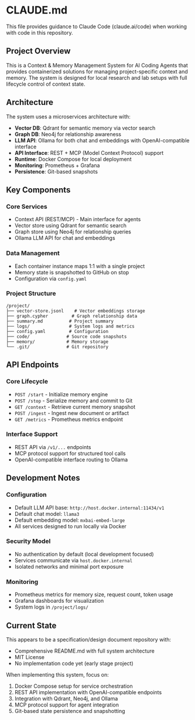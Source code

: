 # CLAUDE.md

This file provides guidance to Claude Code (claude.ai/code) when working with code in this repository.

## Project Overview

This is a Context & Memory Management System for AI Coding Agents that provides containerized solutions for managing project-specific context and memory. The system is designed for local research and lab setups with full lifecycle control of context state.

## Architecture

The system uses a microservices architecture with:
- **Vector DB**: Qdrant for semantic memory via vector search
- **Graph DB**: Neo4j for relationship awareness
- **LLM API**: Ollama for both chat and embeddings with OpenAI-compatible interface
- **API Interface**: REST + MCP (Model Context Protocol) support
- **Runtime**: Docker Compose for local deployment
- **Monitoring**: Prometheus + Grafana
- **Persistence**: Git-based snapshots

## Key Components

### Core Services
- Context API (REST/MCP) - Main interface for agents
- Vector store using Qdrant for semantic search
- Graph store using Neo4j for relationship queries
- Ollama LLM API for chat and embeddings

### Data Management
- Each container instance maps 1:1 with a single project
- Memory state is snapshotted to GitHub on stop
- Configuration via `config.yaml`

### Project Structure
```
/project/
├── vector-store.jsonl    # Vector embeddings storage
├── graph.cypher         # Graph relationship data
├── summary.md          # Project summary
├── logs/               # System logs and metrics
├── config.yaml         # Configuration
├── code/              # Source code snapshots
├── memory/            # Memory storage
└── .git/              # Git repository
```

## API Endpoints

### Core Lifecycle
- `POST /start` - Initialize memory engine
- `POST /stop` - Serialize memory and commit to Git
- `GET /context` - Retrieve current memory snapshot
- `POST /ingest` - Ingest new document or artifact
- `GET /metrics` - Prometheus metrics endpoint

### Interface Support
- REST API via `/v1/...` endpoints
- MCP protocol support for structured tool calls
- OpenAI-compatible interface routing to Ollama

## Development Notes

### Configuration
- Default LLM API base: `http://host.docker.internal:11434/v1`
- Default chat model: `llama3`
- Default embedding model: `mxbai-embed-large`
- All services designed to run locally via Docker

### Security Model
- No authentication by default (local development focused)
- Services communicate via `host.docker.internal`
- Isolated networks and minimal port exposure

### Monitoring
- Prometheus metrics for memory size, request count, token usage
- Grafana dashboards for visualization
- System logs in `/project/logs/`

## Current State

This appears to be a specification/design document repository with:
- Comprehensive README.md with full system architecture
- MIT License
- No implementation code yet (early stage project)

When implementing this system, focus on:
1. Docker Compose setup for service orchestration
2. REST API implementation with OpenAI-compatible endpoints
3. Integration with Qdrant, Neo4j, and Ollama
4. MCP protocol support for agent integration
5. Git-based state persistence and snapshotting